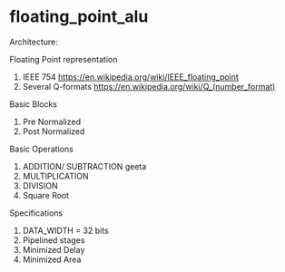 # floating_point_alu

Architecture:
 
Floating Point representation

1. IEEE 754 https://en.wikipedia.org/wiki/IEEE_floating_point
2. Several Q-formats https://en.wikipedia.org/wiki/Q_(number_format)
 
Basic Blocks 

1.  Pre Normalized
2.  Post Normalized

Basic Operations

1. ADDITION/ SUBTRACTION  geeta
2. MULTIPLICATION 
3. DIVISION 
4. Square Root

Specifications

1. DATA_WIDTH = 32 bits
2. Pipelined stages
3. Minimized Delay
4. Minimized Area



